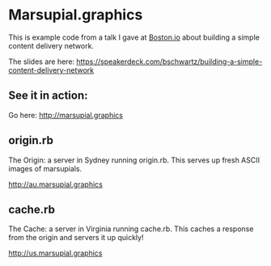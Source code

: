 # Marsupial.graphics

This is example code from a talk I gave at [Boston.io](http://boston.io)
about building a simple content delivery network.

The slides are here: https://speakerdeck.com/bschwartz/building-a-simple-content-delivery-network


## See it in action:

Go here: http://marsupial.graphics


## origin.rb

The Origin: a server in Sydney running origin.rb. This serves up fresh ASCII
images of marsupials.

http://au.marsupial.graphics


## cache.rb

The Cache: a server in Virginia running cache.rb. This caches a response from
the origin and servers it up quickly!

http://us.marsupial.graphics

